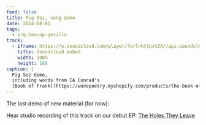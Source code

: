 ```yaml
---
feed: false
title: Pig Sez, song demo
date: 2014-08-01
tags:
  - org:teacup-gorilla
track:
  - iframe: https://w.soundcloud.com/player/?url=https%3A//api.soundcloud.com/tracks/159477906&amp;color=ff0000&amp;auto_play=false&amp;hide_related=false&amp;show_comments=true&amp;show_user=true&amp;show_reposts=false
    title: Soundcloud embed
    width: 100%
    height: 166
caption: |
  Pig Sez demo,
  including words from CA Conrad's
  [Book of Frank](https://wavepoetry.myshopify.com/products/the-book-of-frank)
---
```


The last demo of new material (for now):

<figure>
  <media-gallery
    :@from-data="track"
  ></media-gallery>
  <figcaption @html="mdI(caption)"></figcaption>
</figure>

Hear studio recording of this track
on our debut EP:
[The Holes They Leave](/music/albums/holes-they-leave/)
